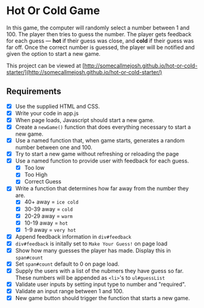 Hot Or Cold Game
=================

In this game, the computer will randomly select a number between 1 and 100. The player then tries to guess the number. The player gets feedback for each guess — **hot** if their guess was close, and **cold** if their guess was far off. Once the correct number is guessed, the player will be notified and given the option to start a new game.

This project can be viewed at [http://somecallmejosh.github.io/hot-or-cold-starter/](http://somecallmejosh.github.io/hot-or-cold-starter/)


## Requirements

- [x] Use the supplied HTML and CSS.
- [x] Write your code in app.js
- [x] When page loads, Javascript should start a new game.
- [x] Create a `newGame()` function that does everything necessary to start a new game.
- [x] Use a named function that, when game starts, generates a random number between one and 100.
- [x] Try to start a new game without refreshing or reloading the page
- [x] Use a named function to provide user with feedback for each guess. 
  - [x] Too low
  - [x] Too High
  - [x] Correct Guess
- [x] Write a function that determines how far away from the number they are.
  - [x] 40+ away = `ice cold`
  - [x] 30-39 away = `cold`
  - [x] 20-29 away = `warm`
  - [x] 10-19 away = `hot`
  - [x] 1-9 away = `very hot`
- [x] Append feedback information in `div#feedback`
- [x] `div#feedback` is initally set to `Make Your Guess!` on page load
- [x] Show how many guesses the player has made. Display this in `span#count`
- [x] Set `span#count` default to 0 on page load.
- [x] Supply the users with a list of the nubmers they have guess so far. These numbers will be appended as `<li>`'s to `ul#guessList`
- [x] Validate user inputs by setting input type to number and "required".
- [x] Validate an input range between 1 and 100.
- [x] New game button should trigger the function that starts a new game.
